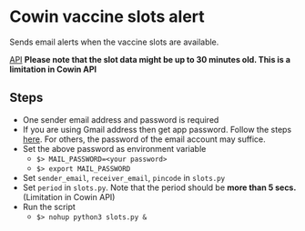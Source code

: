 # Cowin vaccine slots alert

Sends email alerts when the vaccine slots are available.

[API](https://apisetu.gov.in/public/marketplace/api/cowin/)
**Please note that the slot data might be up to 30 minutes old. This is a limitation in Cowin API**

## Steps

- One sender email address and password is required
- If you are using Gmail address then get app password. Follow the steps [here](https://support.google.com/accounts/answer/185833?hl=en). For others, the password of the email account may suffice.
- Set the above password as environment variable
  - `$> MAIL_PASSWORD=<your password>`
  - `$> export MAIL_PASSWORD`
- Set `sender_email`, `receiver_email`, `pincode` in `slots.py`
- Set `period` in `slots.py`. Note that the period should be **more than 5 secs.** (Limitation in Cowin API)
- Run the script
  - `$> nohup python3 slots.py &`

